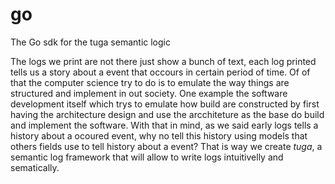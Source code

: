 # go

The Go sdk for the tuga semantic logic

The logs we print are not there just show a bunch of text, each log printed tells us a story about a event that occours in certain period of time.
Of of that the computer science try to do is to emulate the way things are structured and implement in out society. One example the software development itself which trys to emulate how build are constructed by first having the architecture design and use the arcchiteture as the base do build and implement the software. With that in mind, as we said early logs tells a history about a ocoured event, why no tell this history using models that others fields use to tell history about a event? That is way we create *tuga*, a semantic log  framework that will allow to write logs intuitivelly and sematically. 
